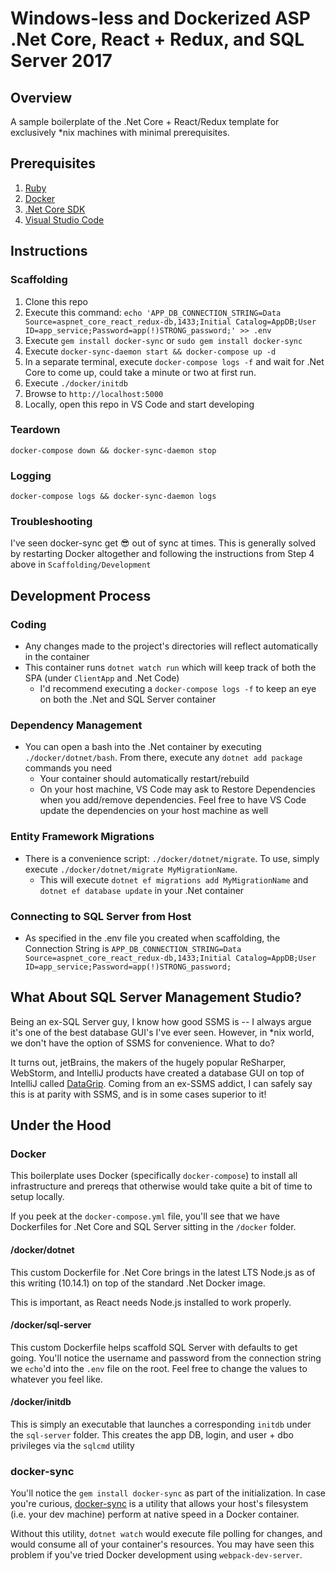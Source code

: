 # Windows-less and Dockerized ASP .Net Core, React + Redux, and SQL Server 2017

## Overview

A sample boilerplate of the .Net Core + React/Redux template for exclusively *nix machines with minimal prerequisites.

## Prerequisites

1. [Ruby](https://www.ruby-lang.org/en/documentation/installation/)
1. [Docker](https://www.docker.com/get-started)
1. [.Net Core SDK](https://dotnet.microsoft.com/download)
1. [Visual Studio Code](https://code.visualstudio.com/)

## Instructions

### Scaffolding

1. Clone this repo
1. Execute this command: `echo 'APP_DB_CONNECTION_STRING=Data Source=aspnet_core_react_redux-db,1433;Initial Catalog=AppDB;User ID=app_service;Password=app(!)STRONG_password;' >> .env`
1. Execute `gem install docker-sync` or `sudo gem install docker-sync`
1. Execute `docker-sync-daemon start && docker-compose up -d`
1. In a separate terminal, execute `docker-compose logs -f` and wait for .Net Core to come up, could take a minute or two at first run.
1. Execute `./docker/initdb`
1. Browse to `http://localhost:5000`
1. Locally, open this repo in VS Code and start developing

### Teardown

`docker-compose down && docker-sync-daemon stop`

### Logging

`docker-compose logs && docker-sync-daemon logs`

### Troubleshooting

I've seen docker-sync get 😎 out of sync at times. This is generally solved by restarting Docker altogether and following the instructions from Step 4 above in `Scaffolding/Development`

## Development Process

### Coding

- Any changes made to the project's directories will reflect automatically in the container
- This container runs `dotnet watch run` which will keep track of both the SPA (under `ClientApp` and .Net Code)
  - I'd recommend executing a `docker-compose logs -f` to keep an eye on both the .Net and SQL Server container

### Dependency Management

- You can open a bash into the .Net container by executing `./docker/dotnet/bash`. From there, execute any `dotnet add package` commands you need
  - Your container should automatically restart/rebuild
  - On your host machine, VS Code may ask to Restore Dependencies when you add/remove dependencies. Feel free to have VS Code update the dependencies on your host machine as well

### Entity Framework Migrations

- There is a convenience script: `./docker/dotnet/migrate`.  To use, simply execute `./docker/dotnet/migrate MyMigrationName`.
  - This will execute `dotnet ef migrations add MyMigrationName` and `dotnet ef database update` in your .Net container

### Connecting to SQL Server from Host

- As specified in the .env file you created when scaffolding, the Connection String is `APP_DB_CONNECTION_STRING=Data Source=aspnet_core_react_redux-db,1433;Initial Catalog=AppDB;User ID=app_service;Password=app(!)STRONG_password;`

## What About SQL Server Management Studio?

Being an ex-SQL Server guy, I know how good SSMS is -- I always argue it's one of the best database GUI's I've ever seen.  However, in *nix world, we don't have the option of SSMS for convenience.  What to do?

It turns out, jetBrains, the makers of the hugely popular ReSharper, WebStorm, and IntelliJ products have created a database GUI on top of IntelliJ called [DataGrip](https://www.jetbrains.com/datagrip/). Coming from an ex-SSMS addict, I can safely say this is at parity with SSMS, and is in some cases superior to it!

## Under the Hood

### Docker

This boilerplate uses Docker (specifically `docker-compose`) to install all infrastructure and prereqs that otherwise would take quite a bit of time to setup locally.

If you peek at the `docker-compose.yml` file, you'll see that we have Dockerfiles for .Net Core and SQL Server sitting in the `/docker` folder.

#### /docker/dotnet

This custom Dockerfile for .Net Core brings in the latest LTS Node.js as of this writing (10.14.1) on top of the standard .Net Docker image.

This is important, as React needs Node.js installed to work properly.

#### /docker/sql-server

This custom Dockerfile helps scaffold SQL Server with defaults to get going.  You'll notice the username and password from the connection string we `echo`'d into the `.env` file on the root.  Feel free to change the values to whatever you feel like.

#### /docker/initdb

This is simply an executable that launches a corresponding `initdb` under the `sql-server` folder. This creates the app DB, login, and user + dbo privileges via the `sqlcmd` utility

### docker-sync

You'll notice the `gem install docker-sync` as part of the initialization.  In case you're curious, [docker-sync](http://docker-sync.io/) is a utility that allows your host's filesystem (i.e. your dev machine) perform at native speed in a Docker container.

Without this utility, `dotnet watch` would execute file polling for changes, and would consume all of your container's resources. You may have seen this problem if you've tried Docker development using `webpack-dev-server`.
